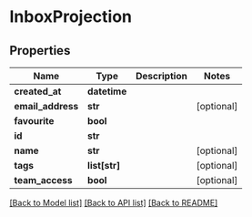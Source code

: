 # InboxProjection

## Properties
Name | Type | Description | Notes
------------ | ------------- | ------------- | -------------
**created_at** | **datetime** |  | 
**email_address** | **str** |  | [optional] 
**favourite** | **bool** |  | 
**id** | **str** |  | 
**name** | **str** |  | [optional] 
**tags** | **list[str]** |  | [optional] 
**team_access** | **bool** |  | [optional] 

[[Back to Model list]](../README.md#documentation-for-models) [[Back to API list]](../README.md#documentation-for-api-endpoints) [[Back to README]](../README.md)


